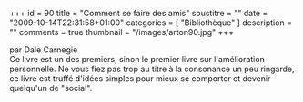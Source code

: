 +++
id = 90
title = "Comment se faire des amis"
soustitre = ""
date = "2009-10-14T22:31:58+01:00"
categories = [ "Bibliothèque" ]
description = ""
comments = true
thumbnail = "/images/arton90.jpg"
+++

<div class="chapo">par Dale Carnegie</div>
Ce livre est un des premiers, sinon le premier livre sur l'amélioration personnelle. Ne vous fiez pas trop au titre à la consonance un peu ringarde, ce livre est truffé d'idées simples pour mieux se comporter et devenir quelqu'un de "social".